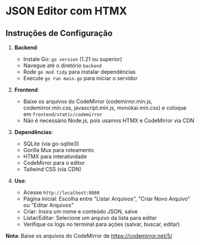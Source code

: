 # JSON Editor com HTMX

## Instruções de Configuração

1. **Backend**:
   - Instale Go: `go version` (1.21 ou superior)
   - Navegue até o diretório `backend`
   - Rode `go mod tidy` para instalar dependências
   - Execute `go run main.go` para iniciar o servidor

2. **Frontend**:
   - Baixe os arquivos do CodeMirror (codemirror.min.js, codemirror.min.css, javascript.min.js, monokai.min.css) e coloque em `frontend/static/codemirror`
   - Não é necessário Node.js, pois usamos HTMX e CodeMirror via CDN

3. **Dependências**:
   - SQLite (via go-sqlite3)
   - Gorilla Mux para roteamento
   - HTMX para interatividade
   - CodeMirror para o editor
   - Tailwind CSS (via CDN)

4. **Uso**:
   - Acesse `http://localhost:8080`
   - Página inicial: Escolha entre "Listar Arquivos", "Criar Novo Arquivo" ou "Editar Arquivos"
   - Criar: Insira um nome e conteúdo JSON, salve
   - Listar/Editar: Selecione um arquivo da lista para editar
   - Verifique os logs no terminal para ações (salvar, buscar, editar)

**Nota**: Baixe os arquivos do CodeMirror de https://codemirror.net/5/
